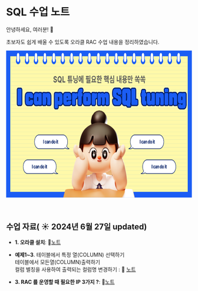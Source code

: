 # SQL 수업 노트 

안녕하세요, 여러분!  🌟

초보자도 쉽게 배울 수 있도록 오라클 RAC 수업 내용을 정리하였습니다.

<img src="https://github.com/ssuyeon12/ssu/blob/main/001.png" width="600" height="400">

&nbsp;

## 수업 자료( ☀️ 2024년 6월 27일 updated)


- **1. 오라클 설치**:  📄[노트](https://www.notion.so/e8bb7dfc0ebf4a0fb5165df3c5c539e8?v=88be955678224c3a98a742fc7399bcf0&p=79ea2baa476349c1aa876bf727524dab&pm=s)
  &nbsp;
  
- **예제1~3**.
테이블에서 특정 열(COLUMN) 선택하기  
테이블에서 모든열(COLUMN)출력하기  
컬럼 별칭을 사용하여 출력되는 컬럼명 변경하기 : 📄 [노트](https://www.notion.so/e8bb7dfc0ebf4a0fb5165df3c5c539e8?v=88be955678224c3a98a742fc7399bcf0&p=ccffa710bfc74226a53638c3dfd0dfd4&pm=s)
  
- **3. RAC 를 운영할 때 필요한 IP 3가지 ?**: 📄[노트](https://github.com/oracleyu01/rac_class/blob/main/RAC%ED%95%B5%EC%8B%AC3.%20RAC%20%EB%A5%BC%20%EC%9A%B4%EC%98%81%ED%95%A0%20%EB%95%8C%20%ED%95%84%EC%9A%94%ED%95%9C%20IP%203%EA%B0%80%EC%A7%80.md)
